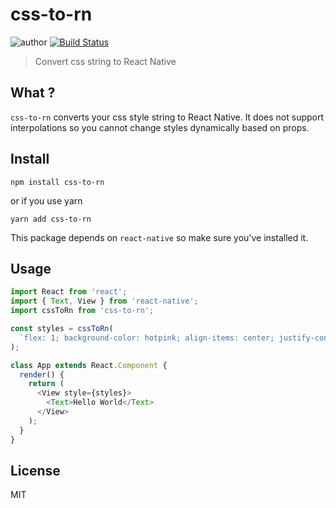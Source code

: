 # css-to-rn

![author](https://img.shields.io/badge/author-Nitin%20Tulswani-blue.svg) [![Build Status](https://travis-ci.org/nitin42/css-to-rn.svg?branch=master)](https://travis-ci.org/nitin42/css-to-rn)

> Convert css string to React Native

## What ?

`css-to-rn` converts your css style string to React Native. It does not support interpolations so you cannot change styles dynamically based on props.

## Install

```
npm install css-to-rn
```

or if you use yarn

```
yarn add css-to-rn
```

This package depends on `react-native` so make sure you've installed it.

## Usage

```js
import React from 'react';
import { Text, View } from 'react-native';
import cssToRn from 'css-to-rn';

const styles = cssToRn(
  `flex: 1; background-color: hotpink; align-items: center; justify-content: center;`
);

class App extends React.Component {
  render() {
    return (
      <View style={styles}>
        <Text>Hello World</Text>
      </View>
    );
  }
}
```

## License

MIT
